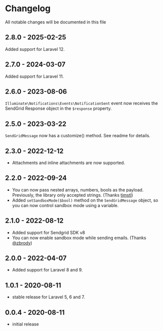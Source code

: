 # Changelog

All notable changes will be documented in this file

## 2.8.0 - 2025-02-25

Added support for Laravel 12.

## 2.7.0 - 2024-03-07

Added support for Laravel 11.

## 2.6.0 - 2023-08-06

`Illuminate\Notifications\Events\NotificationSent` event now receives the SendGrid Response object in the `$response` property.

## 2.5.0 - 2023-03-22

`SendGridMessage` now has a customize() method. See readme for details.

## 2.3.0 - 2022-12-12

-   Attachments and inline attachments are now supported.

## 2.2.0 - 2022-09-24

-   You can now pass nested arrays, numbers, bools as the payload. Previously, the library only accepted strings. (Thanks [timstl](https://github.com/swiftmade/laravel-sendgrid-notification-channel/pull/7))
-   Added `setSandboxMode($bool)` method on the `SendGridMessage` object, so you can now control sandbox mode using a variable.

## 2.1.0 - 2022-08-12

-   Added support for Sendgrid SDK v8
-   You can now enable sandbox mode while sending emails. (Thanks [@zbrody](https://github.com/swiftmade/laravel-sendgrid-notification-channel/pull/3))

## 2.0.0 - 2022-04-07

-   Added support for Laravel 8 and 9.

## 1.0.1 - 2020-08-11

-   stable release for Laravel 5, 6 and 7.

## 0.0.4 - 2020-08-11

-   initial release
